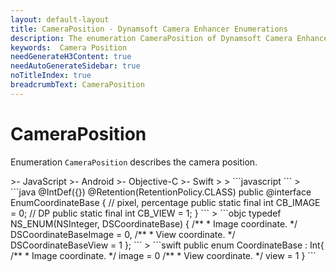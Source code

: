 ```yaml
---
layout: default-layout
title: CameraPosition - Dynamsoft Camera Enhancer Enumerations
description: The enumeration CameraPosition of Dynamsoft Camera Enhancer describes the camera position.
keywords:  Camera Position
needGenerateH3Content: true
needAutoGenerateSidebar: true
noTitleIndex: true
breadcrumbText: CameraPosition
---
```


# CameraPosition

Enumeration `CameraPosition` describes the camera position.

<div class="sample-code-prefix template2"></div>
   >- JavaScript
   >- Android
   >- Objective-C
   >- Swift
   >
>
```javascript
```
>
```java
@IntDef({})
@Retention(RetentionPolicy.CLASS)
public @interface EnumCoordinateBase {
   // pixel, percentage
   public static final int CB_IMAGE = 0;
   // DP
   public static final int CB_VIEW = 1;
}
```
>
```objc
typedef NS_ENUM(NSInteger, DSCoordinateBase) {
   /**
    * Image coordinate.
    */
   DSCoordinateBaseImage = 0,
   /**
    * View coordinate.
    */
   DSCoordinateBaseView = 1
};
```
>
```swift
public enum CoordinateBase : Int{
   /**
    * Image coordinate.
    */
   image = 0
   /**
    * View coordinate.
    */
   view = 1
}
```
